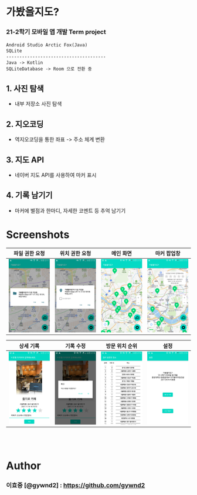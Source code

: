 # 가봤을지도?
### 21-2학기 모바일 앱 개발 Term project
    Android Studio Arctic Fox(Java)
    SQLite
    --------------------------------------
    Java -> Kotlin
    SQLiteDatabase -> Room 으로 전환 중

## 1. 사진 탐색
- 내부 저장소 사진 탐색
## 2. 지오코딩
- 역지오코딩을 통한 좌표 -> 주소 체계 변환
## 3. 지도 API
- 네이버 지도 API를 사용하여 마커 표시
## 4. 기록 남기기
- 마커에 별점과 한마디, 자세한 코멘트 등 추억 남기기

# Screenshots
| 파일 권한 요청 | 위치 권한 요청 | 메인 화면 | 마커 팝업창 |
|:---:|:---:|:---:|:---:|
|  ![filePermission](/img/filePermission.png) | ![locationPermission](/img/locationPermission.png) | ![markers](/img/markers.png) |  ![infowindow](/img/infowindow.png) | ![drawer](/img/drawer.png) |

| 상세 기록 | 기록 수정 | 방문 위치 순위 | 설정 |
|:---:|:---:|:---:|:---:|
| ![detail](/img/detail.png) |  ![confirm](/img/confirm.png) | ![ranking](/img/ranking.png) | ![setting](/img/setting.png) |

<br><br>
# Author
### 이효중 [@gywnd2] : https://github.com/gywnd2
